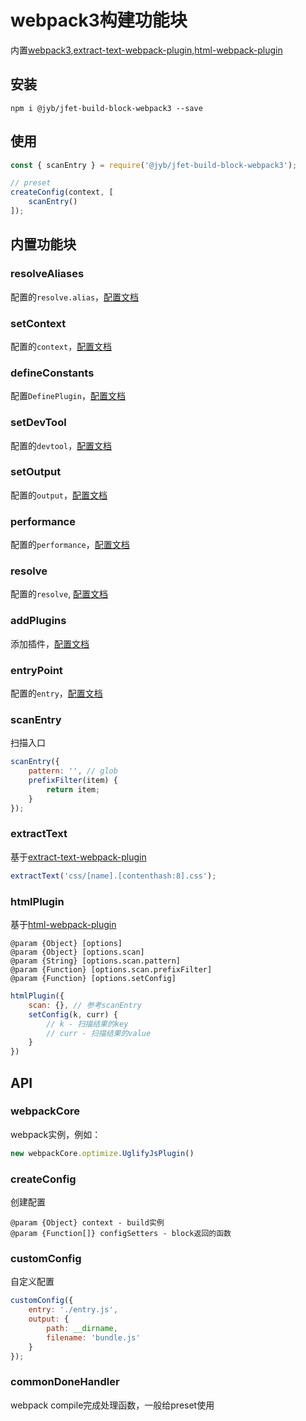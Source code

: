 # webpack3构建功能块

内置[webpack3](https://webpack.js.org/configuration/),[extract-text-webpack-plugin](https://github.com/webpack-contrib/extract-text-webpack-plugin),[html-webpack-plugin](https://github.com/jantimon/html-webpack-plugin)

## 安装

```shell
npm i @jyb/jfet-build-block-webpack3 --save
```

## 使用

```javascript
const { scanEntry } = require('@jyb/jfet-build-block-webpack3');

// preset
createConfig(context, [
    scanEntry()
]);
```

## 内置功能块

### resolveAliases

配置的`resolve.alias`，[配置文档](https://webpack.js.org/configuration/resolve/#resolve-alias)

### setContext

配置的`context`，[配置文档](https://webpack.js.org/configuration/entry-context/#context)

### defineConstants

配置`DefinePlugin`，[配置文档](https://webpack.js.org/plugins/define-plugin/)

### setDevTool

配置的`devtool`，[配置文档](https://webpack.js.org/configuration/devtool/#devtool)

### setOutput

配置的`output`，[配置文档](https://webpack.js.org/configuration/output/)

### performance

配置的`performance`，[配置文档](https://webpack.js.org/configuration/performance/#performance)

### resolve

配置的`resolve`, [配置文档](https://webpack.js.org/configuration/resolve/#resolve)

### addPlugins

添加插件，[配置文档](https://webpack.js.org/configuration/plugins/)

### entryPoint

配置的`entry`，[配置文档](https://webpack.js.org/configuration/entry-context/#entry)

### scanEntry

扫描入口

```javascript
scanEntry({
    pattern: '', // glob
    prefixFilter(item) {
        return item;
    }
});
```

### extractText

基于[extract-text-webpack-plugin](https://github.com/webpack/extract-text-webpack-plugin)

```javascript
extractText('css/[name].[contenthash:8].css');
```

### htmlPlugin

基于[html-webpack-plugin](https://github.com/jantimon/html-webpack-plugin)

```jsdoc
@param {Object} [options]
@param {Object} [options.scan]
@param {String} [options.scan.pattern]
@param {Function} [options.scan.prefixFilter]
@param {Function} [options.setConfig]
```

```javascript
htmlPlugin({
    scan: {}, // 参考scanEntry
    setConfig(k, curr) {
        // k - 扫描结果的key
        // curr - 扫描结果的value
    }
})
```

## API

### webpackCore

webpack实例，例如：

```javascript
new webpackCore.optimize.UglifyJsPlugin()
```

### createConfig

创建配置

```jsdoc
@param {Object} context - build实例
@param {Function[]} configSetters - block返回的函数
```

### customConfig

自定义配置

```javascript
customConfig({
    entry: './entry.js',
    output: {
        path: __dirname,
        filename: 'bundle.js'
    }
});
```

### commonDoneHandler

webpack compile完成处理函数，一般给preset使用

